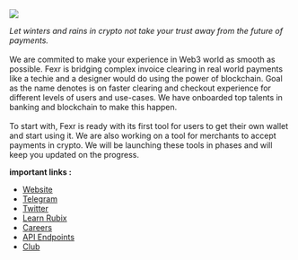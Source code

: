 <img src="https://getfexr.com/img/web3Auth.svg">

*Let winters and rains in crypto not take your trust away from the future of payments.* 
<br/><br/>
We are commited to make your experience in Web3 world as smooth as possible. Fexr is bridging complex invoice clearing in real world payments like a techie and a designer would do using the power of blockchain. Goal as the name denotes is on faster clearing and checkout experience for different levels of users and use-cases. We have onboarded top talents in banking and blockchain to make this happen.
<br/>
<br/>
To start with, Fexr is ready with its first tool for users to get their own wallet and start using it. We are also working on a tool for merchants to accept payments in crypto. We will be launching these tools in phases and will keep you updated on the progress.

**important links :**
- [Website](https://getfexr.com)
- [Telegram](https://t.me/getfexr)
- [Twitter](https://twitter.com/getfexr)
- [Learn Rubix](https://learn.rubix.net)
- [Careers](https://getfexr.com/careers)
- [API Endpoints](https://getfexr.com)
- [Club](https://fexr.club)
